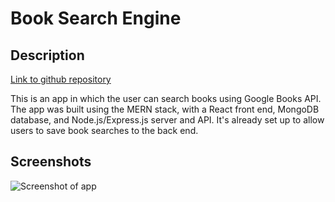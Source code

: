# Book Search Engine

## Description

[Link to github repository](https://github.com/leighasteele/book-search-engine)

This is an app in which the user can search books using Google Books API.
The app was built using the MERN stack, with a React front end, MongoDB database, and Node.js/Express.js server and API. It's already set up to allow users to save book searches to the back end.
## Screenshots

![Screenshot of app]()
